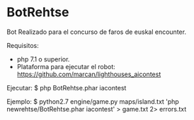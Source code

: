 BotRehtse
=========

Bot Realizado para el concurso de faros de euskal encounter.

Requisitos:
+ php 7.1 o superior.
+ Plataforma para ejecutar el robot: https://github.com/marcan/lighthouses_aicontest

Ejecutar:
$ php BotRehtse.phar iacontest

Ejemplo: 
$ python2.7 engine/game.py maps/island.txt 'php newrehtse/BotRehtse.phar iacontest' > game.txt 2> errors.txt
